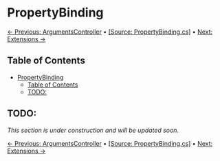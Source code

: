 # PropertyBinding

[← Previous: ArgumentsController](./04-ArgumentsController.md) • [[Source: PropertyBinding.cs]](../EasyArguments/Helper/PropertyBinding.cs) • [Next: Extensions →](./06-Extensions.md)

## Table of Contents

- [PropertyBinding](#propertybinding)
  - [Table of Contents](#table-of-contents)
  - [TODO:](#todo)

## TODO: 

*This section is under construction and will be updated soon.*

[← Previous: ArgumentsController](./04-ArgumentsController.md) • [[Source: PropertyBinding.cs]](../EasyArguments/Helper/PropertyBinding.cs) • [Next: Extensions →](./06-Extensions.md)